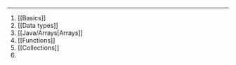 
---

1. [[Basics]]
2. [[Data types]]
3. [[Java/Arrays|Arrays]]
4. [[Functions]]
5. [[Collections]]
6. 
